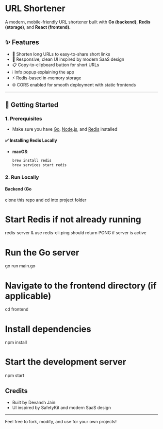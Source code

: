 # URL Shortener

A modern, mobile-friendly URL shortener built with **Go (backend)**, **Redis (storage)**, and **React (frontend)**.

## ✨ Features

- 🔗 Shorten long URLs to easy-to-share short links
- 📱 Responsive, clean UI inspired by modern SaaS design
- 📋 Copy-to-clipboard button for short URLs
- ℹ️ Info popup explaining the app
- ⚡ Redis-based in-memory storage
- 🌐 CORS enabled for smooth deployment with static frontends

---

## 🚀 Getting Started

### 1. Prerequisites

- Make sure you have [Go](https://go.dev/doc/install]), [Node.js](https://nodejs.org/), and [Redis](https://redis.io/) installed

#### ✅ Installing Redis Locally

- **macOS**:
  ```sh
  brew install redis
  brew services start redis
  
### 2. Run Locally

#### Backend (Go
clone this repo and cd into project folder 

# Start Redis if not already running
redis-server & use redis-cli ping should return PONG if server is active

# Run the Go server
go run main.go

# Navigate to the frontend directory (if applicable)
cd frontend

# Install dependencies
npm install

# Start the development server
npm start

## Credits
- Built by Devansh Jain
- UI inspired by SafetyKit and modern SaaS design

---

Feel free to fork, modify, and use for your own projects! 

